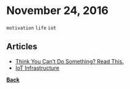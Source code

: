# November 24, 2016

`motivation` `life` `iot`

## Articles

- [Think You Can’t Do Something? Read This.](https://medium.com/an-idea-for-you/think-you-cant-do-something-read-this-80fdf2f50dd7#.yd711g22y)
- [IoT Infrastructure](https://iot-for-all.com/iot-infrastructure-b7c05d1a4a20#.aiwbm5px9)


[__Back__](../README.md)
